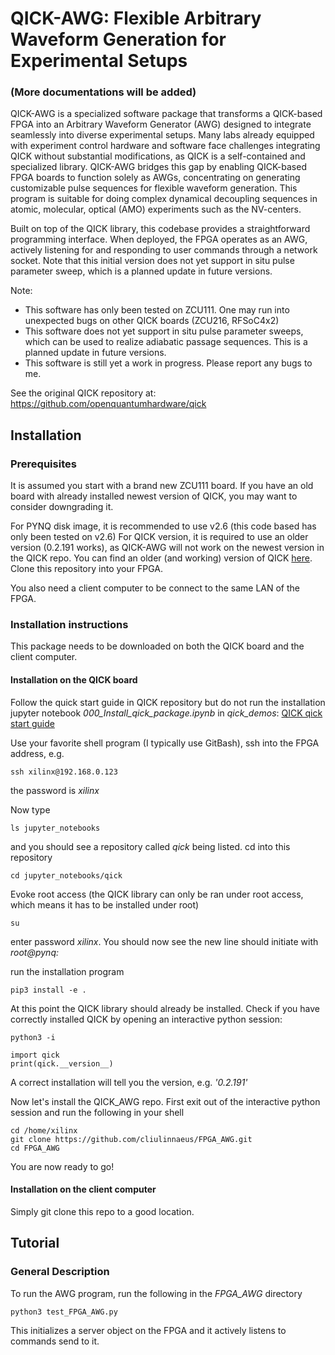 # QICK-AWG: Flexible Arbitrary Waveform Generation for Experimental Setups
### (More documentations will be added)
QICK-AWG is a specialized software package that transforms a QICK-based FPGA into an Arbitrary Waveform Generator (AWG) designed to integrate seamlessly into diverse experimental setups. Many labs already equipped with experiment control hardware and software face challenges integrating QICK without substantial modifications, as QICK is a self-contained and specialized library. QICK-AWG bridges this gap by enabling QICK-based FPGA boards to function solely as AWGs, concentrating on generating customizable pulse sequences for flexible waveform generation. This program is suitable for doing complex dynamical decoupling sequences in atomic, molecular, optical (AMO) experiments such as the NV-centers. 

Built on top of the QICK library, this codebase provides a straightforward programming interface. When deployed, the FPGA operates as an AWG, actively listening for and responding to user commands through a network socket. Note that this initial version does not yet support in situ pulse parameter sweep, which is a planned update in future versions.

Note: 
- This software has only been tested on ZCU111. One may run into unexpected bugs on other QICK boards (ZCU216, RFSoC4x2)
- This software does not yet support in situ pulse parameter sweeps, which can be used to realize adiabatic passage sequences. This is a planned update in future versions.
- This software is still yet a work in progress. Please report any bugs to me. 

See the original QICK repository at: https://github.com/openquantumhardware/qick

## Installation

### Prerequisites
It is assumed you start with a brand new ZCU111 board. If you have an old board with already installed newest version of QICK, you may want to consider downgrading it. 

For PYNQ disk image, it is recommended to use v2.6 (this code based has only been tested on v2.6)
For QICK version, it is required to use an older version (0.2.191 works), as QICK-AWG will not work on the newest version in the QICK repo. You can find an older (and working) version of QICK [here](https://github.com/yao-lab-harvard/qick). Clone this repository into your FPGA. 

You also need a client computer to be connect to the same LAN of the FPGA. 

### Installation instructions
This package needs to be downloaded on both the QICK board and the client computer. 

#### Installation on the QICK board
Follow the quick start guide in QICK repository but do not run the installation jupyter notebook _000_Install_qick_package.ipynb_ in _qick_demos_: [QICK qick start guide](https://github.com/openquantumhardware/qick/tree/main/quick_start)

Use your favorite shell program (I typically use GitBash), ssh into the FPGA address, e.g.
```
ssh xilinx@192.168.0.123
```
the password is _xilinx_ 

Now type 
```
ls jupyter_notebooks
```
and you should see a repository called _qick_ being listed. cd into this repository
```
cd jupyter_notebooks/qick
```
Evoke root access (the QICK library can only be ran under root access, which means it has to be installed under root)
```
su
```
enter password _xilinx_. You should now see the new line should initiate with _root@pynq:_

run the installation program
```
pip3 install -e .
```
At this point the QICK library should already be installed. Check if you have correctly installed QICK by opening an interactive python session:
```
python3 -i
```
```
import qick
print(qick.__version__)
```
A correct installation will tell you the version, e.g. _'0.2.191'_

Now let's install the QICK_AWG repo.
First exit out of the interactive python session and run the following in your shell
```
cd /home/xilinx
git clone https://github.com/cliulinnaeus/FPGA_AWG.git
cd FPGA_AWG
```
You are now ready to go! 

#### Installation on the client computer
Simply git clone this repo to a good location. 




## Tutorial

### General Description
To run the AWG program, run the following in the _FPGA_AWG_ directory
```
python3 test_FPGA_AWG.py
```
This initializes a server object on the FPGA and it actively listens to commands send to it.



